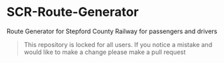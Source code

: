 # SCR-Route-Generator
Route Generator for Stepford County Railway for passengers and drivers

> This repository is locked for all users. If you notice a mistake and would like to make a change please make a pull request
